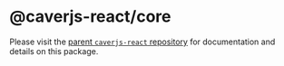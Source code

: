 # @caverjs-react/core

Please visit the [parent `caverjs-react` repository](https://github.com/thesixnetwork/caverjs-react) for documentation and details on this package.
